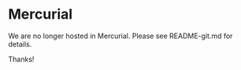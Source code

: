 Mercurial
======

We are no longer hosted in Mercurial. Please see README-git.md for details.

Thanks!

